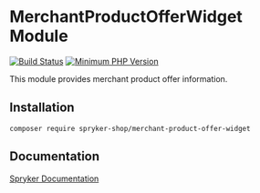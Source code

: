 # MerchantProductOfferWidget Module
[![Build Status](https://travis-ci.org/spryker-shop/merchant-product-offer-widget.svg)](https://travis-ci.org/spryker-shop/merchant-product-offer-widget)
[![Minimum PHP Version](https://img.shields.io/badge/php-%3E%3D%207.3-8892BF.svg)](https://php.net/)

This module provides merchant product offer information.

## Installation

```
composer require spryker-shop/merchant-product-offer-widget
```

## Documentation

[Spryker Documentation](https://academy.spryker.com/developing_with_spryker/module_guide/modules.html)
